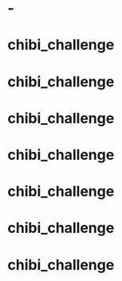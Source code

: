 # -
# chibi_challenge
# chibi_challenge
# chibi_challenge
# chibi_challenge
# chibi_challenge
# chibi_challenge
# chibi_challenge
